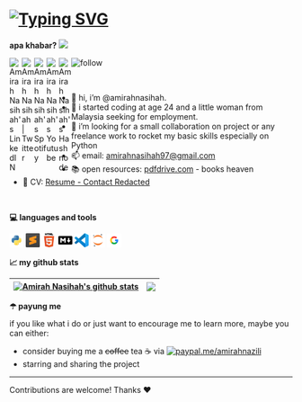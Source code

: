 # [![Typing SVG](https://readme-typing-svg.herokuapp.com?font=VT323&color=%23F7CE76&size=40&multiline=true&width=800&height=50&lines=hello+from+amirahnasihah's+github+%F0%9F%A7%95%F0%9F%8F%BB)](https://git.io/typing-svg)

**apa khabar?** <img src="https://media.giphy.com/media/hvRJCLFzcasrR4ia7z/giphy.gif" width="25px">

<a href="https://www.linkedin.com/in/amirahnasihah/">
  <img align="left" alt="Amirah Nasihah's LinkedIN" width="22px" src="https://raw.githubusercontent.com/peterthehan/peterthehan/master/assets/linkedin.svg" />
</a>
<a href="https://twitter.com/amrhnshh">
  <img align="left" alt="Amirah Nasihah | Twitter" width="22px" src="https://raw.githubusercontent.com/peterthehan/peterthehan/master/assets/twitter.svg" />
</a>
<a href="https://open.spotify.com/user/ov2acbzxh1jl5wx6wwhgro6jn?si=WaLKpwvWTle0btle2qPb6g">
  <img align="left" alt="Amirah Nasihah's Spotify" width="22px" src="https://raw.githubusercontent.com/peterthehan/peterthehan/master/assets/spotify.svg" />
</a>
<a href="https://www.youtube.com/channel/UCcEK626P9dhuI1_9dYp063g">
  <img align="left" alt="Amirah Nasihah's Youtube" width="22px" src="https://raw.githubusercontent.com/peterthehan/peterthehan/master/assets/youtube.svg" />
</a>
<a href="https://amirahnasihah.hashnode.dev/">
  <img align="left" alt="Amirah Nasihah's Hashnode" width="22px" src="https://seeklogo.com/images/H/hashnode-logo-B114767E70-seeklogo.com.png" />
</a>


![follow](https://visitor-badge.glitch.me/badge?page_id=amirahnasihah.amirahnasihah&left_color=grey&right_color=yellow)


<br>

- 👋 hi, i’m @amirahnasihah.
- 👀 i started coding at age 24 and a little woman from Malaysia seeking for employment.
- 💞️ i’m looking for a small collaboration on project or any freelance work to rocket my basic skills especially on Python
- 📫 email: amirahnasihah97@gmail.com 
- 📚 open resources: [pdfdrive.com](https://www.pdfdrive.com/) - books heaven
- 📜 CV: [Resume - Contact Redacted](https://github.com/amirahnasihah/amirahnasihah/files/7830495/Resume-Nor-Amirah-Nasihah-Binti-Nazili.-.Redacted.Pic.pdf)

<br>

**💻 languages and tools**

<code><img height="25" src="https://raw.githubusercontent.com/github/explore/80688e429a7d4ef2fca1e82350fe8e3517d3494d/topics/python/python.png"></code>
<code><img height="25" src="https://raw.githubusercontent.com/github/explore/80688e429a7d4ef2fca1e82350fe8e3517d3494d/topics/sublime-text/sublime-text.png"></code>
<code><img height="25" src="https://raw.githubusercontent.com/github/explore/80688e429a7d4ef2fca1e82350fe8e3517d3494d/topics/html/html.png"></code>
<code><img height="25" src="https://raw.githubusercontent.com/github/explore/80688e429a7d4ef2fca1e82350fe8e3517d3494d/topics/markdown/markdown.png"></code>
<code><img height="25" src="https://raw.githubusercontent.com/github/explore/80688e429a7d4ef2fca1e82350fe8e3517d3494d/topics/visual-studio-code/visual-studio-code.png"></code> 
<code><img height="25" src="https://raw.githubusercontent.com/github/explore/80688e429a7d4ef2fca1e82350fe8e3517d3494d/topics/jupyter-notebook/jupyter-notebook.png"></code>
<code><img height="25" src="https://raw.githubusercontent.com/github/explore/80688e429a7d4ef2fca1e82350fe8e3517d3494d/topics/google/google.png"></code>

**📈 my github stats**

| <a href="https://github.com/amirahnasihah/github-readme-stats"><img align="center" src="https://github-readme-stats.vercel.app/api?username=amirahnasihah&show_icons=true&include_all_commits=true&theme=highcontrast" alt="Amirah Nasihah's github stats" /></a> | <a href="https://github.com/amirahnasihah/github-readme-stats"><img align="center" src="https://github-readme-stats.vercel.app/api/top-langs/?username=amirahnasihah&layout=compact&theme=highcontrast" /></a> |
| ------------- | ------------- |

**☂ payung me**

if you like what i do or just want to encourage me to learn more, maybe you can either: 
- consider buying me a ~~coffee~~ tea ☕ via [![paypal.me/amirahnazili](https://ionicabizau.github.io/badges/paypal.svg)](https://www.paypal.me/amirahnazili)
- starring and sharing the project

<hr>  
Contributions are welcome! Thanks ❤

  
<!---
amirahnazili/amirahnazili is a ✨ special ✨ repository because its `README.md` (this file) appears on your GitHub profile.
You can click the Preview link to take a look at your changes.
--->
